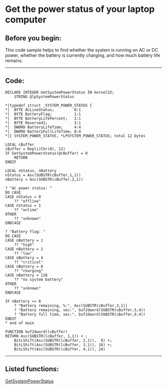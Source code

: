 
# Get the power status of your laptop computer

## Before you begin:
This code sample helps to find whether the system is running on AC or DC power, whether the battery is currently charging, and how much battery life remains.  
  
***  


## Code:
```foxpro  
DECLARE INTEGER GetSystemPowerStatus IN kernel32;
	STRING @lpSystemPowerStatus

*|typedef struct _SYSTEM_POWER_STATUS {
*|  BYTE ACLineStatus;         0:1
*|  BYTE BatteryFlag;          1:1
*|  BYTE BatteryLifePercent;   2:1
*|  BYTE Reserved1;            3:1
*|  DWORD BatteryLifeTime;     4:4
*|  DWORD BatteryFullLifeTime; 8:4
*|} SYSTEM_POWER_STATUS, *LPSYSTEM_POWER_STATUS; total 12 bytes

LOCAL cBuffer
cBuffer = Repli(Chr(0), 12)
IF GetSystemPowerStatus(@cBuffer) = 0
	RETURN
ENDIF

LOCAL nStatus, nBattery
nStatus = Asc(SUBSTR(cBuffer,1,1))
nBattery = Asc(SUBSTR(cBuffer,2,1))

? "AC power status: "
DO CASE
CASE nStatus = 0
	?? "offline"
CASE nStatus = 1
	?? "online"
OTHER
	?? "unknown"
ENDCASE

? "Battery flag: "
DO CASE
CASE nBattery = 1
	?? "high"
CASE nBattery = 2
	?? "low"
CASE nBattery = 4
	?? "critical"
CASE nBattery = 8
	?? "charging"
CASE nBattery = 128
	?? "no system battery"
OTHER
	?? "unknown"
ENDCASE

IF nBattery <= 8
	? "Battery remaining, %:", Asc(SUBSTR(cBuffer,3,1))
	? "Battery remaining, sec:", buf2dword(SUBSTR(cBuffer,5,4))
	? "Battery full time, sec:", buf2dword(SUBSTR(cBuffer,9,4))
ENDIF
* end of main

FUNCTION buf2dword(lcBuffer)
RETURN Asc(SUBSTR(lcBuffer, 1,1)) + ;
	BitLShift(Asc(SUBSTR(lcBuffer, 2,1)),  8) +;
	BitLShift(Asc(SUBSTR(lcBuffer, 3,1)), 16) +;
	BitLShift(Asc(SUBSTR(lcBuffer, 4,1)), 24)  
```  
***  


## Listed functions:
[GetSystemPowerStatus](../libraries/kernel32/GetSystemPowerStatus.md)  
